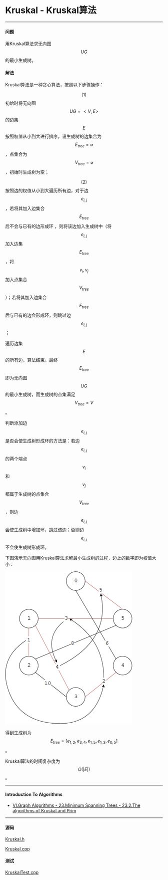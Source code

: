 <script type="text/javascript" src="https://cdnjs.cloudflare.com/ajax/libs/mathjax/2.7.1/MathJax.js?config=TeX-AMS-MML_HTMLorMML"></script>

# Kruskal - Kruskal算法

--------

#### 问题

用Kruskal算法求无向图$$ UG $$的最小生成树。

#### 解法

Kruskal算法是一种贪心算法，按照以下步骤操作：

$$ (1) $$ 初始时将无向图$$ UG = <V, E> $$的边集$$ E $$按照权值从小到大进行排序，设生成树的边集合为$$ E_{tree} = \varnothing $$，点集合为$$ V_{tree} = \varnothing $$，初始时生成树为空；

$$ (2) $$ 按照边的权值从小到大遍历所有边，对于边$$ e_{i,j} $$，若将其加入边集合$$ E_{tree} $$后不会与已有的边形成环 ，则将该边加入生成树中（将$$ e_{i,j} $$加入边集$$ E_{tree} $$，将$$ v_i, v_j $$加入点集合$$ V_{tree} $$）；若将其加入边集合$$ E_{tree} $$后与已有的边会形成环，则跳过边$$ e_{i,j} $$；

遍历边集$$ E $$的所有边，算法结束。最终$$ E_{tree} $$即为无向图$$ UG $$的最小生成树，而生成树的点集满足$$ V_{tree} = V $$。

判断添加边$$ e_{i,j} $$是否会使生成树形成环的方法是：若边$$ e_{i,j} $$的两个端点$$ v_i $$和$$ v_j $$都属于生成树的点集合$$ V_{tree} $$，则边$$ e_{i,j} $$会使生成树中增加环，跳过该边；否则边$$ e_{i,j} $$不会使生成树形成环。

下图演示无向图用Kruskal算法求解最小生成树的过程，边上的数字即为权值大小：

![Kruskal1.png](../res/Kruskal1.png)

得到生成树为$$ E_{tree} = [ e_{1,2}, e_{3,4}, e_{1,5}, e_{1,3}, e_{0,5} ] $$。

Kruskal算法的时间复杂度为$$ O(| E |) $$。

--------

#### Introduction To Algorithms

* [VI.Graph Algorithms - 23.Minimum Spanning Trees - 23.2.The algorithms of Kruskal and Prim](https://www.google.com/search?q=Introduction+to+Algorithms+3rd+Edition+pdf)

--------

#### 源码

[Kruskal.h](https://github.com/linrongbin16/Way-to-Algorithm/blob/master/src/GraphTheory/MinSpanningTree/Kruskal.h)

[Kruskal.cpp](https://github.com/linrongbin16/Way-to-Algorithm/blob/master/src/GraphTheory/MinSpanningTree/Kruskal.cpp)

#### 测试

[KruskalTest.cpp](https://github.com/linrongbin16/Way-to-Algorithm/blob/master/src/GraphTheory/MinSpanningTree/KruskalTest.cpp)
